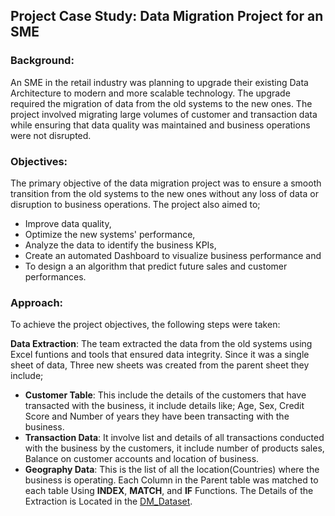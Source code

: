 ## Project Case Study: Data Migration Project for an SME

### Background:
An SME in the retail industry was planning to upgrade their existing Data Architecture to modern and more scalable technology. The upgrade required the migration of data from the old systems to the new ones. The project involved migrating large volumes of customer and transaction data while ensuring that data quality was maintained and business operations were not disrupted.

### Objectives:
The primary objective of the data migration project was to ensure a smooth transition from the old systems to the new ones without any loss of data or disruption to business operations. The project also aimed to;
  - Improve data quality,
  - Optimize the new systems' performance,
  - Analyze the data to identify the business KPIs,
  - Create an automated Dashboard to visualize business performance and
  - To design a an algorithm that predict future sales and customer performances.

### Approach:
To achieve the project objectives, the following steps were taken:

**Data Extraction**: The team extracted the data from the old systems using Excel funtions and tools that ensured data integrity. Since it was a single sheet of data, Three new sheets was created from the parent sheet they include;
   -  **Customer Table**: This include the details of the customers that have transacted with the business, it include details like; Age, Sex, Credit Score and Number of           years they have been transacting with the business.
   -  **Transaction Data**: It involve list and details of all transactions conducted with the business by the customers, it include number of products sales, Balance on           customer accounts and location of business.
   -  **Geography Data**: This is the list of all the location(Countries) where the business is operating.
    Each Column in the Parent table was matched to each table Using **INDEX**, **MATCH**, and **IF** Functions. The Details of the Extraction is Located in the [DM_Dataset](https://github.com/Kile-kun/Data-Migration/blob/main/DM%20Dataset.xlsx).

